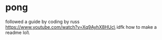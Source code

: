 # pong
followed a guide by coding by russ\
https://www.youtube.com/watch?v=Xq9AyhX8HUc\
idfk how to make a readme lol\
